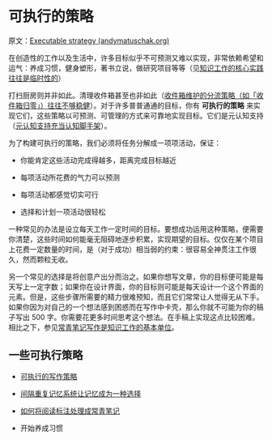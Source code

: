 # 可执行的策略

原文：[Executable strategy (andymatuschak.org)](https://notes.andymatuschak.org/z53fk5XwrsnueNDDCq6WNe2VbPhrDGQmmVgNS)

在创造性的工作以及生活中，许多目标似乎不可预测又难以实现，非常依赖希望和运气：养成习惯，健身塑形，著书立说，做研究项目等等（见[知识工作的核心实践往往是临时性的](https://notes.andymatuschak.org/z7z6uFero1JXyANDsq7P4RzeUemPWrHD7Ejmn)）

打扫厨房则并非如此。清理收件箱甚至也非如此（[收件箱维护的分流策略（如「收件箱归零」）往往不够稳健](https://notes.andymatuschak.org/z8aZybuJJopS5fL7TnPou2JcmCsBUJeqirbBh)）。对于许多普普通通的目标，你有 **可执行的策略** 来实现它们，这些策略以可预测、可管理的方式来可靠地实现目标。它们是元认知支持（[元认知支持充当认知脚手架](https://notes.andymatuschak.org/z4qFtxPZi21DKoLruHcmsocee1YnZy9JMArb6)）。

为了构建可执行的策略，我们必须将任务分解成一项项活动，保证：

- 你能肯定这些活动完成得越多，距离完成目标越近

- 每项活动所花费的气力可以预测

- 每项活动都感觉切实可行

- 选择和计划一项活动很轻松

一种常见的办法是设立每天工作一定时间的目标。要想成功运用这种策略，便需要你清楚，这些时间如何能毫无阻碍地逐步积累，实现期望的目标。仅仅在某个项目上花费一定数量的时间，是（对于成功）相当弱的约束：很容易全神贯注工作很久，然而颗粒无收。

另一个常见的选择是将创意产出分而治之。如果你想写文章，你的目标便可能是每天写上一定字数；如果你在设计界面，你的目标则可能是每天设计一个这个界面的元素。但是，这些步骤所需要的精力很难预知，而且它们常常让人觉得无从下手。如果你因为对自己的一个想法感到困惑而在写作中卡壳，那么你就不可能为你的稿子写出 500 字。你需要花更多时间思考这个想法。在手稿上实现这点比较困难。相比之下，参见[常青笔记写作是知识工作的基本单位](https://notes.andymatuschak.org/z3SjnvsB5aR2ddsycyXofbYR7fCxo7RmKW2be)。

## 一些可执行策略

- [可执行的写作策略](https://notes.andymatuschak.org/z3PBVkZ2SvsAgFXkjHsycBeyS6Cw1QXf7kcD8)

- [间隔重复记忆系统让记忆成为一种选择](https://notes.andymatuschak.org/z4bR1HVvDUhMXDm5SJB4Tiw4xGbrm9AfXWgbc)

- [如何将阅读标注处理成常青笔记](https://notes.andymatuschak.org/z2PJ51tCXuPFxnfFVUxxgwjvZ1geu4YnYm7hK)

- 开始养成习惯